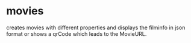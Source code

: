 # movies
creates movies with different properties and displays the filminfo in json format or
shows a qrCode which leads to the MovieURL.



